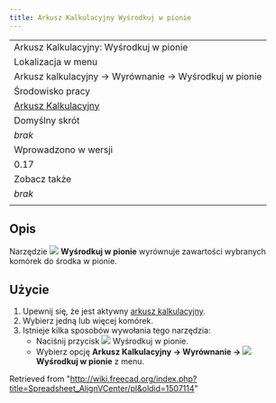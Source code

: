```yaml
---
title: Arkusz Kalkulacyjny Wyśrodkuj w pionie
---
```

|  |
| --- |
| Arkusz Kalkulacyjny: Wyśrodkuj w pionie |
| Lokalizacja w menu |
| Arkusz kalkulacyjny → Wyrównanie → Wyśrodkuj w pionie |
| Środowisko pracy |
| [Arkusz Kalkulacyjny](/Spreadsheet_Workbench/pl "Spreadsheet Workbench/pl") |
| Domyślny skrót |
| *brak* |
| Wprowadzono w wersji |
| 0.17 |
| Zobacz także |
| *brak* |
|  |

## Opis

Narzędzie ![](/images/Spreadsheet_AlignVCenter.svg) **Wyśrodkuj w pionie** wyrównuje zawartości wybranych komórek do środka w pionie.

## Użycie

1. Upewnij się, że jest aktywny [arkusz kalkulacyjny](/Spreadsheet_CreateSheet/pl "Spreadsheet CreateSheet/pl").
2. Wybierz jedną lub więcej komórek.
3. Istnieje kilka sposobów wywołania tego narzędzia:
   * Naciśnij przycisk ![](/images/Spreadsheet_AlignVCenter.svg) Wyśrodkuj w pionie.
   * Wybierz opcję **Arkusz Kalkulacyjny → Wyrównanie → ![](/images/Spreadsheet_AlignVCenter.svg) Wyśrodkuj w pionie** z menu.

Retrieved from "<http://wiki.freecad.org/index.php?title=Spreadsheet_AlignVCenter/pl&oldid=1507114>"
